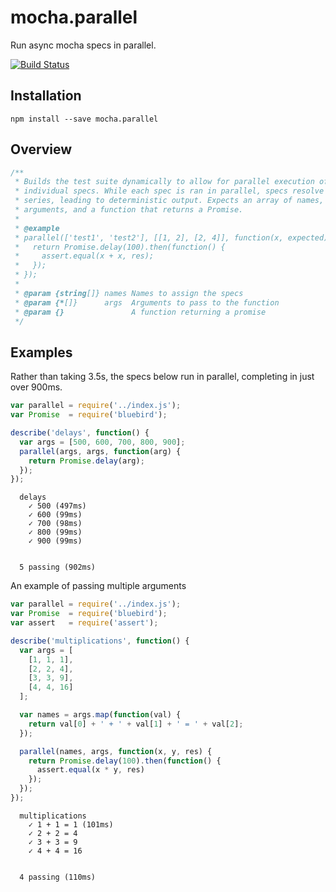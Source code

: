 # mocha.parallel

Run async mocha specs in parallel.

[![Build Status](https://travis-ci.org/danielstjules/mocha.parallel.svg?branch=master)](https://travis-ci.org/danielstjules/mocha.parallel)

## Installation

```
npm install --save mocha.parallel
```

## Overview

``` javascript
/**
 * Builds the test suite dynamically to allow for parallel execution of the
 * individual specs. While each spec is ran in parallel, specs resolve in
 * series, leading to deterministic output. Expects an array of names,
 * arguments, and a function that returns a Promise.
 *
 * @example
 * parallel(['test1', 'test2'], [[1, 2], [2, 4]], function(x, expected) {
 *   return Promise.delay(100).then(function() {
 *     assert.equal(x + x, res);
 *   });
 * });
 *
 * @param {string[]} names Names to assign the specs
 * @param {*[]}      args  Arguments to pass to the function
 * @param {}               A function returning a promise
 */
```

## Examples

Rather than taking 3.5s, the specs below run in parallel, completing in just
over 900ms.

``` javascript
var parallel = require('../index.js');
var Promise  = require('bluebird');

describe('delays', function() {
  var args = [500, 600, 700, 800, 900];
  parallel(args, args, function(arg) {
    return Promise.delay(arg);
  });
});
```

```
  delays
    ✓ 500 (497ms)
    ✓ 600 (99ms)
    ✓ 700 (98ms)
    ✓ 800 (99ms)
    ✓ 900 (99ms)


  5 passing (902ms)
```

An example of passing multiple arguments

``` javascript
var parallel = require('../index.js');
var Promise  = require('bluebird');
var assert   = require('assert');

describe('multiplications', function() {
  var args = [
    [1, 1, 1],
    [2, 2, 4],
    [3, 3, 9],
    [4, 4, 16]
  ];

  var names = args.map(function(val) {
    return val[0] + ' + ' + val[1] + ' = ' + val[2];
  });

  parallel(names, args, function(x, y, res) {
    return Promise.delay(100).then(function() {
      assert.equal(x * y, res)
    });
  });
});
```

```
  multiplications
    ✓ 1 + 1 = 1 (101ms)
    ✓ 2 + 2 = 4
    ✓ 3 + 3 = 9
    ✓ 4 + 4 = 16


  4 passing (110ms)
```
